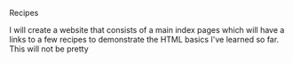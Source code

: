 Recipes

I will create a website that consists of a main index pages which will have a links to a few recipes to demonstrate the HTML basics I've learned so far. This will not be pretty
